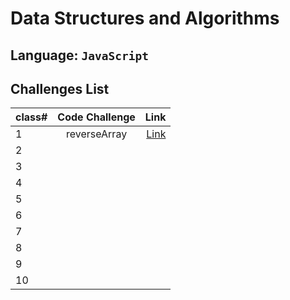 <!-- # Code Challenges

Part of growing as a programmer is to practice, practice, practice. Throughout this course, you will complete a set of daily code challenges. Each set will contain up to ten problems.

The daily challenges will be posted by the instructor at the end of lecture every day. Plan to focus on this task with your partner every day after class until 6 p.m., completing as much as possible during this time, then complete the remainder of the challenges on your own, as needed.

## Challenge Execution and Testing

At the end of lecture each day, a new challenge will be published in Canvas. Copy the contents of the file into **this folder** in the `data-structures-and-algorithms` repository and work on the individual problems for the day. It's a good practice to add and commit regularly as you finish each problem in the day's challenge. When you are finished, push your branch to GitHub to create a PR.

Every code challenge file is divided into two sections: challenges and tests. You will need to add your own solutions to each challenge but should not modify the tests in any way. These tests will ensure that your solution is meeting the requirements of each challenge. Even though you may not modify the tests, you are encouraged to read them to see what is being evaluated.

- Run your test from the root of the `data-structures-and-algorithms` repository, as follows
  - Run All Tests: `npm test`
  - Run a specific test: `npm test challenge-01`

### Continuous Testing

The repository contains a folder named `.github` which contains a configuration file that will automatically execute all of your tests when you check in your code to GitHub.

You can see the results of your tests online in the "Actions" tab of your repository on GitHub

> NOTE: This will be the source of your grades as well.

## Assignment Submission

When you finish the assignment each day, make a new pull request from your daily challenge branch to your master branch and submit the PR URL in Canvas. You can submit a link to a pull request even if the pull request is closed. -->
 # Data Structures and Algorithms

## Language: `JavaScript`

## Challenges List
 
| class#      | Code Challenge | Link     |
| :---        |    :----:   |          ---: |
| 1      | reverseArray       |   [Link](https://github.com/En-ZUH/data-structures-and-algorithms-401/tree/main/javascript/code-challenges/challeng01)  |
| 2   |          |        |
| 3   |          |        |
| 4   |          |        |
| 5   |          |        |
| 6   |          |        |
| 7   |          |        |
| 8   |          |        |
| 9   |          |        |
| 10   |          |        |


 
